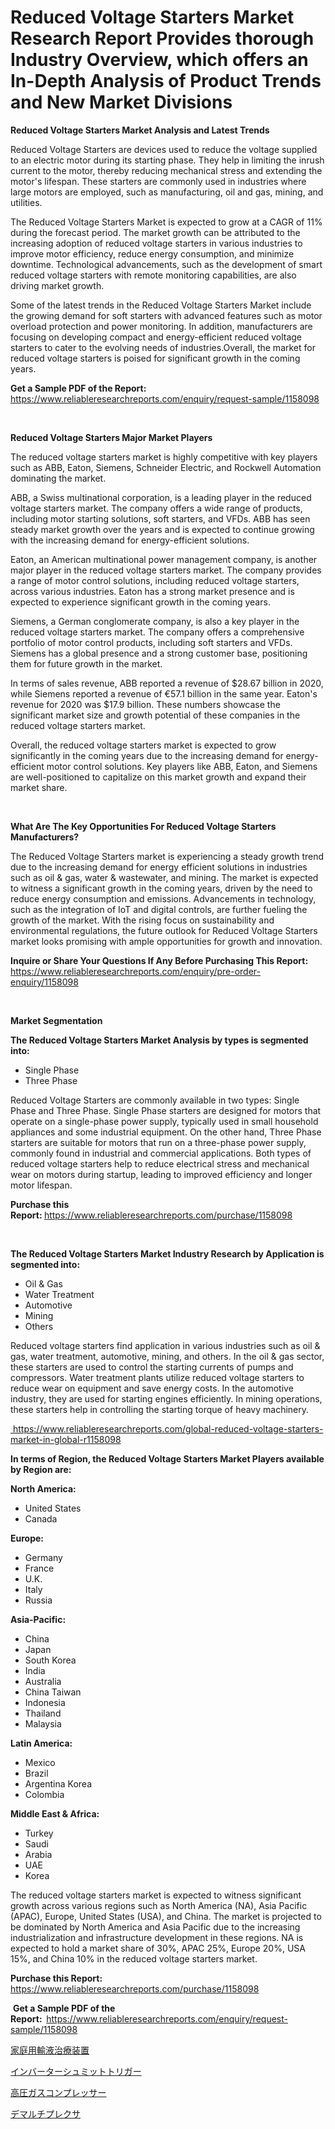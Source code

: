 <p><h1>Reduced Voltage Starters Market Research Report Provides thorough Industry Overview, which offers an In-Depth Analysis of Product Trends and New Market Divisions</h1></p><p><strong>Reduced Voltage Starters Market Analysis and Latest Trends</strong></p>
<p><p>Reduced Voltage Starters are devices used to reduce the voltage supplied to an electric motor during its starting phase. They help in limiting the inrush current to the motor, thereby reducing mechanical stress and extending the motor's lifespan. These starters are commonly used in industries where large motors are employed, such as manufacturing, oil and gas, mining, and utilities.</p><p>The Reduced Voltage Starters Market is expected to grow at a CAGR of 11% during the forecast period. The market growth can be attributed to the increasing adoption of reduced voltage starters in various industries to improve motor efficiency, reduce energy consumption, and minimize downtime. Technological advancements, such as the development of smart reduced voltage starters with remote monitoring capabilities, are also driving market growth.</p><p>Some of the latest trends in the Reduced Voltage Starters Market include the growing demand for soft starters with advanced features such as motor overload protection and power monitoring. In addition, manufacturers are focusing on developing compact and energy-efficient reduced voltage starters to cater to the evolving needs of industries.Overall, the market for reduced voltage starters is poised for significant growth in the coming years.</p></p>
<p><strong>Get a Sample PDF of the Report:&nbsp;</strong> <a href="https://www.reliableresearchreports.com/enquiry/request-sample/1158098">https://www.reliableresearchreports.com/enquiry/request-sample/1158098</a></p>
<p>&nbsp;</p>
<p><strong>Reduced Voltage Starters Major Market Players</strong></p>
<p><p>The reduced voltage starters market is highly competitive with key players such as ABB, Eaton, Siemens, Schneider Electric, and Rockwell Automation dominating the market. </p><p>ABB, a Swiss multinational corporation, is a leading player in the reduced voltage starters market. The company offers a wide range of products, including motor starting solutions, soft starters, and VFDs. ABB has seen steady market growth over the years and is expected to continue growing with the increasing demand for energy-efficient solutions.</p><p>Eaton, an American multinational power management company, is another major player in the reduced voltage starters market. The company provides a range of motor control solutions, including reduced voltage starters, across various industries. Eaton has a strong market presence and is expected to experience significant growth in the coming years.</p><p>Siemens, a German conglomerate company, is also a key player in the reduced voltage starters market. The company offers a comprehensive portfolio of motor control products, including soft starters and VFDs. Siemens has a global presence and a strong customer base, positioning them for future growth in the market.</p><p>In terms of sales revenue, ABB reported a revenue of $28.67 billion in 2020, while Siemens reported a revenue of €57.1 billion in the same year. Eaton's revenue for 2020 was $17.9 billion. These numbers showcase the significant market size and growth potential of these companies in the reduced voltage starters market.</p><p>Overall, the reduced voltage starters market is expected to grow significantly in the coming years due to the increasing demand for energy-efficient motor control solutions. Key players like ABB, Eaton, and Siemens are well-positioned to capitalize on this market growth and expand their market share.</p></p>
<p>&nbsp;</p>
<p><strong>What Are The Key Opportunities For Reduced Voltage Starters Manufacturers?</strong></p>
<p><p>The Reduced Voltage Starters market is experiencing a steady growth trend due to the increasing demand for energy efficient solutions in industries such as oil & gas, water & wastewater, and mining. The market is expected to witness a significant growth in the coming years, driven by the need to reduce energy consumption and emissions. Advancements in technology, such as the integration of IoT and digital controls, are further fueling the growth of the market. With the rising focus on sustainability and environmental regulations, the future outlook for Reduced Voltage Starters market looks promising with ample opportunities for growth and innovation.</p></p>
<p><strong>Inquire or Share Your Questions If Any Before Purchasing This Report:</strong> <a href="https://www.reliableresearchreports.com/enquiry/pre-order-enquiry/1158098">https://www.reliableresearchreports.com/enquiry/pre-order-enquiry/1158098</a></p>
<p>&nbsp;</p>
<p><strong>Market Segmentation</strong></p>
<p><strong>The Reduced Voltage Starters Market Analysis by types is segmented into:</strong></p>
<p><ul><li>Single Phase</li><li>Three Phase</li></ul></p>
<p><p>Reduced Voltage Starters are commonly available in two types: Single Phase and Three Phase. Single Phase starters are designed for motors that operate on a single-phase power supply, typically used in small household appliances and some industrial equipment. On the other hand, Three Phase starters are suitable for motors that run on a three-phase power supply, commonly found in industrial and commercial applications. Both types of reduced voltage starters help to reduce electrical stress and mechanical wear on motors during startup, leading to improved efficiency and longer motor lifespan.</p></p>
<p><strong>Purchase this Report:&nbsp;</strong><a href="https://www.reliableresearchreports.com/purchase/1158098">https://www.reliableresearchreports.com/purchase/1158098</a></p>
<p>&nbsp;</p>
<p><strong>The Reduced Voltage Starters Market Industry Research by Application is segmented into:</strong></p>
<p><ul><li>Oil & Gas</li><li>Water Treatment</li><li>Automotive</li><li>Mining</li><li>Others</li></ul></p>
<p><p>Reduced voltage starters find application in various industries such as oil & gas, water treatment, automotive, mining, and others. In the oil & gas sector, these starters are used to control the starting currents of pumps and compressors. Water treatment plants utilize reduced voltage starters to reduce wear on equipment and save energy costs. In the automotive industry, they are used for starting engines efficiently. In mining operations, these starters help in controlling the starting torque of heavy machinery.</p></p>
<p><a href="https://www.reliableresearchreports.com/global-reduced-voltage-starters-market-in-global-r1158098">&nbsp;https://www.reliableresearchreports.com/global-reduced-voltage-starters-market-in-global-r1158098</a></p>
<p><strong>In terms of Region, the Reduced Voltage Starters Market Players available by Region are:</strong></p>
<p>
    <p> <strong> North America: </strong>
        <ul>
            <li>United States</li>
            <li>Canada</li>
        </ul>
        </p> 
    <p> <strong> Europe: </strong>
        <ul>
            <li>Germany</li>
            <li>France</li>
            <li>U.K.</li>
            <li>Italy</li>
            <li>Russia</li>
        </ul>
        </p> 
    <p> <strong> Asia-Pacific: </strong>
        <ul>
            <li>China</li>
            <li>Japan</li>
            <li>South Korea</li>
            <li>India</li>
            <li>Australia</li>
            <li>China Taiwan</li>
            <li>Indonesia</li>
            <li>Thailand</li>
            <li>Malaysia</li>
        </ul>
        </p> 
    <p> <strong> Latin America: </strong>
        <ul>
            <li>Mexico</li>
            <li>Brazil</li>
            <li>Argentina Korea</li>
            <li>Colombia</li>
        </ul>
        </p> 
    <p> <strong> Middle East & Africa: </strong>
        <ul>
            <li>Turkey</li>
            <li>Saudi</li>
            <li>Arabia</li>
            <li>UAE</li>
            <li>Korea</li>
        </ul>
    </p>
    </p>
<p><p>The reduced voltage starters market is expected to witness significant growth across various regions such as North America (NA), Asia Pacific (APAC), Europe, United States (USA), and China. The market is projected to be dominated by North America and Asia Pacific due to the increasing industrialization and infrastructure development in these regions. NA is expected to hold a market share of 30%, APAC 25%, Europe 20%, USA 15%, and China 10% in the reduced voltage starters market.</p></p>
<p><strong>Purchase this Report: </strong><a href="https://www.reliableresearchreports.com/purchase/1158098">https://www.reliableresearchreports.com/purchase/1158098</a></p>
<p>&nbsp;<strong>Get a Sample PDF of the Report:&nbsp;&nbsp;</strong><a href="https://www.reliableresearchreports.com/enquiry/request-sample/1158098">https://www.reliableresearchreports.com/enquiry/request-sample/1158098</a></p>
<p><strong></strong></p>
<p><p><a href="https://medium.com/@wadeavis5656202/%E3%83%9B%E3%83%BC%E3%83%A0%E3%82%A4%E3%83%B3%E3%83%95%E3%83%A5%E3%83%BC%E3%82%B8%E3%83%A7%E3%83%B3%E3%82%BB%E3%83%A9%E3%83%94%E3%83%BC%E6%A9%9F%E5%99%A8%E5%B8%82%E5%A0%B4%E3%81%AF-%E3%82%B7%E3%82%A7%E3%82%A2-%E3%82%B5%E3%82%A4%E3%82%BA-2031%E5%B9%B4%E3%81%BE%E3%81%A7%E3%81%AE%E4%BA%88%E6%B8%AC%E3%82%92%E4%B8%AD%E5%BF%83%E3%81%AB%E3%81%97%E3%81%BE%E3%81%99-21cb74054e58">家庭用輸液治療装置</a></p><p><a href="https://github.com/marbadji/Market-Research-Report-List-1/blob/main/151770821496.md">インバーターシュミットトリガー</a></p><p><a href="https://medium.com/@lewis15david/%E9%AB%98%E5%9C%A7%E3%82%AC%E3%82%B9%E5%9C%A7%E7%B8%AE%E6%A9%9F%E5%B8%82%E5%A0%B4-%E7%A8%AE%E9%A1%9E-%E7%94%A8%E9%80%94-%E5%9C%B0%E7%90%86%E3%81%AB%E3%82%88%E3%82%8B%E5%8C%85%E6%8B%AC%E7%9A%84%E3%81%AA%E8%A9%95%E4%BE%A1-e7d047bcf679">高圧ガスコンプレッサー</a></p><p><a href="https://github.com/KaydenJohns1964/Market-Research-Report-List-1/blob/main/607199321497.md">デマルチプレクサ</a></p></p>